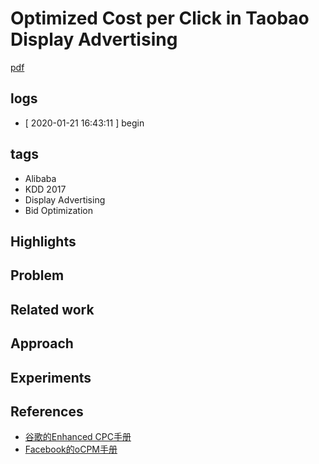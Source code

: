 # Optimized Cost per Click in Taobao Display Advertising
[pdf](https://arxiv.org/pdf/1703.02091.pdf)

## logs
* [ 2020-01-21 16:43:11 ] begin

## tags
* Alibaba
* KDD 2017
* Display Advertising
* Bid Optimization

## Highlights

## Problem

## Related work

## Approach

## Experiments

## References
* [谷歌的Enhanced CPC手册](https://support.google.com/google-ads/answer/2464964)
* [Facebook的oCPM手册](https://blog.adstage.io/2014/06/16/learn-about-facebook-ocpm-bidding)
